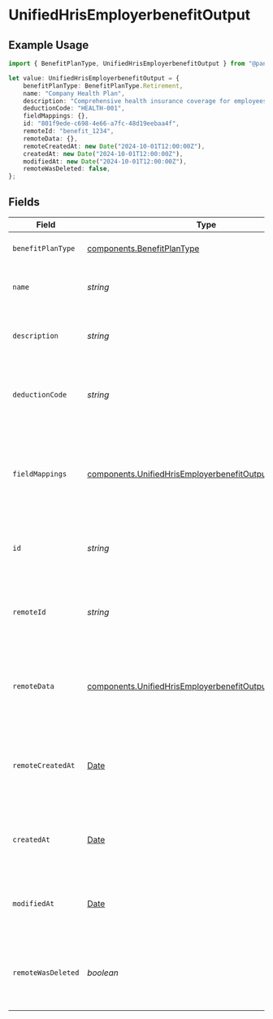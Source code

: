 # UnifiedHrisEmployerbenefitOutput

## Example Usage

```typescript
import { BenefitPlanType, UnifiedHrisEmployerbenefitOutput } from "@panora/sdk/models/components";

let value: UnifiedHrisEmployerbenefitOutput = {
    benefitPlanType: BenefitPlanType.Retirement,
    name: "Company Health Plan",
    description: "Comprehensive health insurance coverage for employees",
    deductionCode: "HEALTH-001",
    fieldMappings: {},
    id: "801f9ede-c698-4e66-a7fc-48d19eebaa4f",
    remoteId: "benefit_1234",
    remoteData: {},
    remoteCreatedAt: new Date("2024-10-01T12:00:00Z"),
    createdAt: new Date("2024-10-01T12:00:00Z"),
    modifiedAt: new Date("2024-10-01T12:00:00Z"),
    remoteWasDeleted: false,
};
```

## Fields

| Field                                                                                                                                | Type                                                                                                                                 | Required                                                                                                                             | Description                                                                                                                          | Example                                                                                                                              |
| ------------------------------------------------------------------------------------------------------------------------------------ | ------------------------------------------------------------------------------------------------------------------------------------ | ------------------------------------------------------------------------------------------------------------------------------------ | ------------------------------------------------------------------------------------------------------------------------------------ | ------------------------------------------------------------------------------------------------------------------------------------ |
| `benefitPlanType`                                                                                                                    | [components.BenefitPlanType](../../models/components/benefitplantype.md)                                                             | :heavy_minus_sign:                                                                                                                   | The type of the benefit plan                                                                                                         | Health Insurance                                                                                                                     |
| `name`                                                                                                                               | *string*                                                                                                                             | :heavy_minus_sign:                                                                                                                   | The name of the employer benefit                                                                                                     | Company Health Plan                                                                                                                  |
| `description`                                                                                                                        | *string*                                                                                                                             | :heavy_minus_sign:                                                                                                                   | The description of the employer benefit                                                                                              | Comprehensive health insurance coverage for employees                                                                                |
| `deductionCode`                                                                                                                      | *string*                                                                                                                             | :heavy_minus_sign:                                                                                                                   | The deduction code for the employer benefit                                                                                          | HEALTH-001                                                                                                                           |
| `fieldMappings`                                                                                                                      | [components.UnifiedHrisEmployerbenefitOutputFieldMappings](../../models/components/unifiedhrisemployerbenefitoutputfieldmappings.md) | :heavy_minus_sign:                                                                                                                   | The custom field mappings of the object between the remote 3rd party & Panora                                                        | {<br/>"custom_field_1": "value1",<br/>"custom_field_2": "value2"<br/>}                                                               |
| `id`                                                                                                                                 | *string*                                                                                                                             | :heavy_minus_sign:                                                                                                                   | The UUID of the employer benefit record                                                                                              | 801f9ede-c698-4e66-a7fc-48d19eebaa4f                                                                                                 |
| `remoteId`                                                                                                                           | *string*                                                                                                                             | :heavy_minus_sign:                                                                                                                   | The remote ID of the employer benefit in the context of the 3rd Party                                                                | benefit_1234                                                                                                                         |
| `remoteData`                                                                                                                         | [components.UnifiedHrisEmployerbenefitOutputRemoteData](../../models/components/unifiedhrisemployerbenefitoutputremotedata.md)       | :heavy_minus_sign:                                                                                                                   | The remote data of the employer benefit in the context of the 3rd Party                                                              | {<br/>"raw_data": {<br/>"additional_field": "some value"<br/>}<br/>}                                                                 |
| `remoteCreatedAt`                                                                                                                    | [Date](https://developer.mozilla.org/en-US/docs/Web/JavaScript/Reference/Global_Objects/Date)                                        | :heavy_minus_sign:                                                                                                                   | The date when the employer benefit was created in the 3rd party system                                                               | 2024-10-01T12:00:00Z                                                                                                                 |
| `createdAt`                                                                                                                          | [Date](https://developer.mozilla.org/en-US/docs/Web/JavaScript/Reference/Global_Objects/Date)                                        | :heavy_minus_sign:                                                                                                                   | The created date of the employer benefit record                                                                                      | 2024-10-01T12:00:00Z                                                                                                                 |
| `modifiedAt`                                                                                                                         | [Date](https://developer.mozilla.org/en-US/docs/Web/JavaScript/Reference/Global_Objects/Date)                                        | :heavy_minus_sign:                                                                                                                   | The last modified date of the employer benefit record                                                                                | 2024-10-01T12:00:00Z                                                                                                                 |
| `remoteWasDeleted`                                                                                                                   | *boolean*                                                                                                                            | :heavy_minus_sign:                                                                                                                   | Indicates if the employer benefit was deleted in the remote system                                                                   | false                                                                                                                                |
